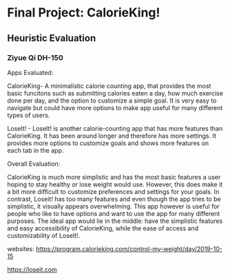
# Final Project: CalorieKing! 
## Heuristic Evaluation
### Ziyue Qi DH-150

Apps Evaluated:

CalorieKing- A minimalistic calorie counting app, that provides the most basic funcitons such as submitting calories eaten a day, how much exercise done per day, and the option to customize a simple goal. It is very easy to navigate but could have more options to make app useful for many different types of users. 

LoseIt! - LoseIt! is another calorie-counting app that has more features than CalorieKing. It has been around longer and therefore has more settings. It provides more options to customize goals and shows more features on each tab in the app. 

Overall Evaluation: 

CalorieKing is much more simplistic and has the most basic features a user hoping to stay healthy or lose weight would use. However, this does make it a bit more difficult to customize preferences and settings for your goals. In contrast, Loseit! has too many features and even though the app tries to be simplistic, it visually appears overwhelming. This app however is useful for people who like to have options and want to use the app for many different purposes. The ideal app would lie in the middle: have the simplistic features and easy accessibility of CalorieKing,  while the ease of access and customizability of LoseIt!. 

websites: 
https://program.calorieking.com/control-my-weight/day/2019-10-15

https://loseit.com

